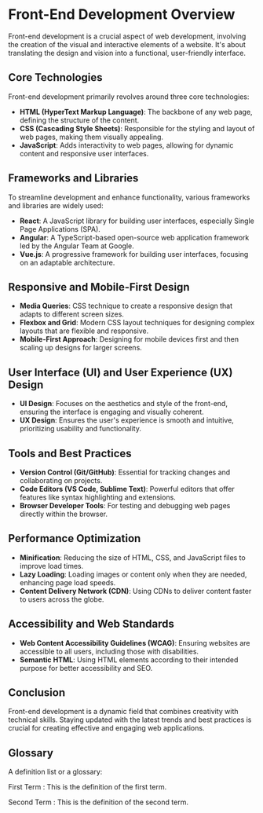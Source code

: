 # Front-End Development Overview

Front-end development is a crucial aspect of web development, involving the creation of the visual and interactive
elements of a website. It's about translating the design and vision into a functional, user-friendly interface.

## Core Technologies

Front-end development primarily revolves around three core technologies:

- **HTML (HyperText Markup Language)**: The backbone of any web page, defining the structure of the content.
- **CSS (Cascading Style Sheets)**: Responsible for the styling and layout of web pages, making them visually appealing.
- **JavaScript**: Adds interactivity to web pages, allowing for dynamic content and responsive user interfaces.

## Frameworks and Libraries

To streamline development and enhance functionality, various frameworks and libraries are widely used:

- **React**: A JavaScript library for building user interfaces, especially Single Page Applications (SPA).
- **Angular**: A TypeScript-based open-source web application framework led by the Angular Team at Google.
- **Vue.js**: A progressive framework for building user interfaces, focusing on an adaptable architecture.

## Responsive and Mobile-First Design

- **Media Queries**: CSS technique to create a responsive design that adapts to different screen sizes.
- **Flexbox and Grid**: Modern CSS layout techniques for designing complex layouts that are flexible and responsive.
- **Mobile-First Approach**: Designing for mobile devices first and then scaling up designs for larger screens.

## User Interface (UI) and User Experience (UX) Design

- **UI Design**: Focuses on the aesthetics and style of the front-end, ensuring the interface is engaging and visually
  coherent.
- **UX Design**: Ensures the user's experience is smooth and intuitive, prioritizing usability and functionality.

## Tools and Best Practices

- **Version Control (Git/GitHub)**: Essential for tracking changes and collaborating on projects.
- **Code Editors (VS Code, Sublime Text)**: Powerful editors that offer features like syntax highlighting and
  extensions.
- **Browser Developer Tools**: For testing and debugging web pages directly within the browser.

## Performance Optimization

- **Minification**: Reducing the size of HTML, CSS, and JavaScript files to improve load times.
- **Lazy Loading**: Loading images or content only when they are needed, enhancing page load speeds.
- **Content Delivery Network (CDN)**: Using CDNs to deliver content faster to users across the globe.

## Accessibility and Web Standards

- **Web Content Accessibility Guidelines (WCAG)**: Ensuring websites are accessible to all users, including those with
  disabilities.
- **Semantic HTML**: Using HTML elements according to their intended purpose for better accessibility and SEO.

## Conclusion

Front-end development is a dynamic field that combines creativity with technical skills. Staying updated with the latest
trends and best practices is crucial for creating effective and engaging web applications.

## Glossary

A definition list or a glossary:

First Term
: This is the definition of the first term.

Second Term
: This is the definition of the second term.
